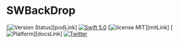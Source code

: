 # SWBackDrop

[![Version Status](https://img.shields.io/cocoapods/v/SWBackDrop.svg)][podLink] 
[![Swift 5.0](https://img.shields.io/badge/Swift-5.0-orange.svg?style=flat)](https://developer.apple.com/swift/)
  [![license MIT](https://img.shields.io/cocoapods/l/SWBackDrop.svg)][mitLink] 
[![Platform](https://img.shields.io/cocoapods/p/SWBackDrop.svg)][docsLink] 
[![Twitter](https://img.shields.io/badge/twitter-@hoootaan-blue.svg?style=flat)](https://twitter.com/hoootaan)
